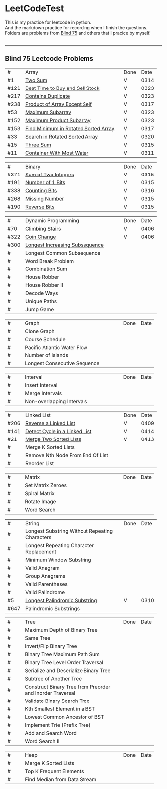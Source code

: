 # LeetCodeTest #


This is my practice for leetcode in python. <br/>
And the markdown practice for recording when I finish the questions. <br/>
Folders are problems from <a href="https://leetcode.com/discuss/general-discussion/460599/blind-75-leetcode-questions">Blind 75</a> and others that I pracice by myself.<br/>
<br>

---
## Blind 75 Leetcode Problems<br/>
<table>
    <tr >
        <td width = 40>#</td><td width=300>Array</td> <td>Done</td> <td>Date</td>
    </tr>
    <tr>
        <td>#1</td><td><a href="https://leetcode.com/problems/two-sum/"> Two Sum</a></td> <td>V</td>  <td>0314</td>
    </tr>
    <tr>
        <td>#121</td><td><a href="https://leetcode.com/problems/best-time-to-buy-and-sell-stock/">Best Time to Buy and Sell Stock</a></td><td>V</td>  <td>0323</td>
    </tr>
    <tr>
        <td>#217</td><td> <a href = "https://leetcode.com/problems/contains-duplicate/">Contains Duplicate</a></td><td>V</td>  <td>0323</td>
    </tr>
    <tr>
        <td>#238</td><td><a href="https://leetcode.com/problems/product-of-array-except-self/">Product of Array Except Self</a></td><td>V</td>  <td>0317</td>
    </tr>
    <tr>
        <td>#53</td><td><a href="https://leetcode.com/problems/maximum-subarray/">Maximum Subarray</a> </td><td>V</td>  <td>0323</td>
    </tr>
    <tr>
        <td>#152</td><td><a href="https://leetcode.com/problems/maximum-product-subarray/">Maximum Product Subarray</a></td><td>V</td>  <td>0323</td>
    </tr>
    <tr>
        <td>#153</td><td><a href="https://leetcode.com/problems/find-minimum-in-rotated-sorted-array/">Find Minimum in Rotated Sorted Array</a></td><td>V</td>  <td>0317</td>
    </tr>
    <tr>
        <td>#33</td><td><a href="https://leetcode.com/problems/search-in-rotated-sorted-array/">Search in Rotated Sorted Array</a></td><td>V</td>  <td>0320</td>
    </tr>
    <tr>
        <td>#15</td><td><a href="https://leetcode.com/problems/3sum/">Three Sum</a></td><td>V</td><td>0315</td>
    </tr>
    <tr>
        <td>#11</td><td><a href="https://leetcode.com/problems/container-with-most-water/">Container With Most Water</a></td><td>V</td>  <td>0311</td>
    </tr>
</table>
<table>
    <tr>
       <td width = 40>#</td><td width=300>Binary</td> <td>Done</td>  <td>Date</td>
    </tr>
    <tr>
        <td>#371</td><td><a href ="https://leetcode.com/problems/sum-of-two-integers/">Sum of Two Integers</a></td> <td>V</td>  <td>0315</td>
    </tr>
    <tr>
        <td>#191</td><td><a href = "https://leetcode.com/problems/number-of-1-bits/">Number of 1 Bits</td> <td>V</td>  <td>0315</td>
    </tr>
    <tr>
        <td>#338</td><td><a href = "https://leetcode.com/problems/counting-bits/">Counting Bits</td> <td>V</td>  <td>0316</td>
    </tr>
    <tr>
        <td>#268</td><td><a href = "https://leetcode.com/problems/missing-number/">Missing Number</td> <td>V</td>  <td>0315</td>
    </tr>
    <tr>
        <td>#190</td><td><a href = "https://leetcode.com/problems/reverse-bits/">Reverse Bits</td> <td>V</td>  <td>0315</td>
    </tr>
</table>
<table>
    <tr>
       <td width = 40>#</td><td width=300>Dynamic Programming</td> <td>Done</td>  <td>Date</td>
    </tr>
    <tr>
        <td>#70</td><td><a href = "https://leetcode.com/problems/climbing-stairs/">Climbing Stairs </a></td> <td>V</td>  <td>0406</td>
    </tr>
    <tr>
        <td>#322</td><td><a href = "https://leetcode.com/problems/coin-change/">Coin Change</a></td> <td>V</td>  <td>0406</td>
    </tr>
    <tr>
        <td>#300</td><td><a href = "https://leetcode.com/problems/longest-increasing-subsequence/">Longest Increasing Subsequence</a></td> <td></td>  <td></td>
    </tr>
    <tr>
        <td>#</td><td>Longest Common Subsequence</td> <td></td>  <td></td>
    </tr>
    <tr>
        <td>#</td><td>Word Break Problem</td> <td></td>  <td></td>
    </tr>
    <tr>
        <td>#</td><td>Combination Sum</td> <td></td>  <td></td>
    </tr>
    <tr>
        <td>#</td><td>House Robber</td> <td></td>  <td></td>
    </tr>
    <tr>
        <td>#</td><td>House Robber II</td> <td></td>  <td></td>
    </tr>
    <tr>
        <td>#</td><td>Decode Ways</td> <td></td>  <td></td>
    </tr>
    <tr>
        <td>#</td><td>Unique Paths</td> <td></td>  <td></td>
    </tr>
    <tr>
        <td>#</td><td>Jump Game</td> <td></td>  <td></td>
    </tr>
</table>
<table>
    <tr>
        <td width = 40>#</td><td width=300>Graph</td> <td>Done</td>  <td>Date</td>
    </tr>
    <tr>
        <td>#</td><td>Clone Graph</td> <td></td>  <td></td>
    </tr>
    <tr>
        <td>#</td><td>Course Schedule</td> <td></td>  <td></td>
    </tr>
    <tr>
        <td>#</td><td>Pacific Atlantic Water Flow</td> <td></td>  <td></td>
    </tr>
    <tr>
        <td>#</td><td>Number of Islands</td> <td></td>  <td></td>
    </tr>
    <tr>
        <td>#</td><td>Longest Consecutive Sequence</td> <td></td>  <td></td>
    </tr>
</table>
<table>
    <tr>
        <td width = 40>#</td><td width=300>Interval</td> <td>Done</td>  <td>Date</td>
    </tr>
    <tr>
        <td>#</td><td>Insert Interval</td> <td></td>  <td></td>
    </tr>
    <tr>
        <td>#</td><td>Merge Intervals</td> <td></td>  <td></td>
    </tr>
    <tr>
        <td>#</td><td>Non-overlapping Intervals</td> <td></td>  <td></td>
    </tr>
</table>
<table>
    <tr>
        <td width = 40>#</td><td width=300>Linked List</td> <td>Done</td>  <td>Date</td>
    </tr>
    <tr>
        <td>#206</td><td><a href="https://leetcode.com/problems/reverse-linked-list/">Reverse a Linked List</a></td> <td>V</td>  <td>0409</td>
    </tr>
    <tr>
        <td>#141</td><td><a href="https://leetcode.com/problems/linked-list-cycle/">Detect Cycle in a Linked List</a></td> <td>V</td>  <td>0414</td>
    </tr>
    <tr>
        <td>#21</td><td><a href="https://leetcode.com/problems/merge-two-sorted-lists/">Merge Two Sorted Lists</a></td> <td>V</td>  <td>0413</td>
    </tr>
    <tr>
        <td>#</td><td>Merge K Sorted Lists</td> <td></td>  <td></td>
    </tr>
    <tr>
        <td>#</td><td>Remove Nth Node From End Of List</td> <td></td>  <td></td>
    </tr>
    <tr>
        <td>#</td><td>Reorder List</td> <td></td>  <td></td>
    </tr>
</table>
<table>
    <tr>
        <td width = 40>#</td><td width=300>Matrix</td> <td>Done</td>  <td>Date</td>
    </tr>
    <tr>
        <td>#</td><td>Set Matrix Zeroes</td> <td></td>  <td></td>
    </tr>
    <tr>
        <td>#</td><td>Spiral Matrix</td> <td></td>  <td></td>
    </tr>
    <tr>
        <td>#</td><td>Rotate Image</td> <td></td>  <td></td>
    </tr>
    <tr>
        <td>#</td><td>Word Search</td> <td></td>  <td></td>
    </tr>
</table>
<table>
    <tr>
        <td width = 40>#</td><td width=300>String</td> <td>Done</td>  <td>Date</td>
    </tr>
    <tr>
        <td>#</td><td>Longest Substring Without Repeating Characters</td> <td></td>  <td></td>
    </tr>
    <tr>
        <td>#</td><td>Longest Repeating Character Replacement</td> <td></td>  <td></td>
    </tr>
    <tr>
        <td>#</td><td>Minimum Window Substring</td> <td></td>  <td></td>
    </tr>
    <tr>
        <td>#</td><td>Valid Anagram</td> <td></td>  <td></td>
    </tr>
    <tr>
        <td>#</td><td>Group Anagrams</td> <td></td>  <td></td>
    </tr>
    <tr>
        <td>#</td><td>Valid Parentheses</td> <td></td>  <td></td>
    </tr>
    <tr>
        <td>#</td><td>Valid Palindrome</td> <td></td>  <td></td>
    </tr>
    <tr>
        <td>#5</td><td><a href=""https://leetcode.com/problems/palindromic-substrings/>Longest Palindromic Substring</a></td> <td>V</td>  <td>0310</td>
    </tr>
    <tr>
        <td>#647</td><td>Palindromic Substrings</td> <td></td>  <td></td>
    </tr>
</table>
<table>
    <tr>
        <td width = 40>#</td><td width=300>Tree</td> <td>Done</td>  <td>Date</td>
    </tr>
    <tr>
        <td>#</td><td>Maximum Depth of Binary Tree</td> <td></td>  <td></td>
    </tr>
    <tr>
        <td>#</td><td>Same Tree</td> <td></td>  <td></td>
    </tr>
    <tr>
        <td>#</td><td>Invert/Flip Binary Tree</td> <td></td>  <td></td>
    </tr>
    <tr>
        <td>#</td><td>Binary Tree Maximum Path Sum</td> <td></td>  <td></td>
    </tr>
    <tr>
        <td>#</td><td>Binary Tree Level Order Traversal</td> <td></td>  <td></td>
    </tr>
    <tr>
        <td>#</td><td>Serialize and Deserialize Binary Tree</td> <td></td>  <td></td>
    </tr>
    <tr>
        <td>#</td><td>Subtree of Another Tree</td> <td></td>  <td></td>
    </tr>
    <tr>
        <td>#</td><td width = 300 >Construct Binary Tree from Preorder and Inorder Traversal</td> <td></td>  <td></td>
    </tr>
    <tr>
        <td>#</td><td>Validate Binary Search Tree</td> <td></td>  <td></td>
    </tr>
    <tr>
        <td>#</td><td>Kth Smallest Element in a BST</td> <td></td>  <td></td>
    </tr>
    <tr>
        <td>#</td><td>Lowest Common Ancestor of BST</td> <td></td>  <td></td>
    </tr>
    <tr>
        <td>#</td><td>Implement Trie (Prefix Tree)</td> <td></td>  <td></td>
    </tr>
    <tr>
        <td>#</td><td>Add and Search Word</td> <td></td>  <td></td>
    </tr>
    <tr>
        <td>#</td><td>Word Search II</td> <td></td>  <td></td>
    </tr>
</table>
<table>
    <tr>
        <td width = 40>#</td><td width=300>Heap</td> <td>Done</td>  <td>Date</td>
    </tr>
    <tr>
        <td>#</td><td>Merge K Sorted Lists</td> <td></td>  <td></td>
    </tr>
    <tr>
        <td>#</td><td>Top K Frequent Elements</td> <td></td>  <td></td>
    </tr>
    <tr>
        <td>#</td><td>Find Median from Data Stream</td> <td></td>  <td></td>
    </tr>
</table>




